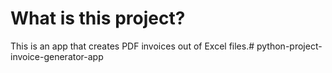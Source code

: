# What is this project?
This is an app that creates PDF invoices out of Excel files.# python-project-invoice-generator-app
